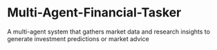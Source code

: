 # Multi-Agent-Financial-Tasker
A multi-agent system that gathers market data and research insights to generate investment predictions or market advice
